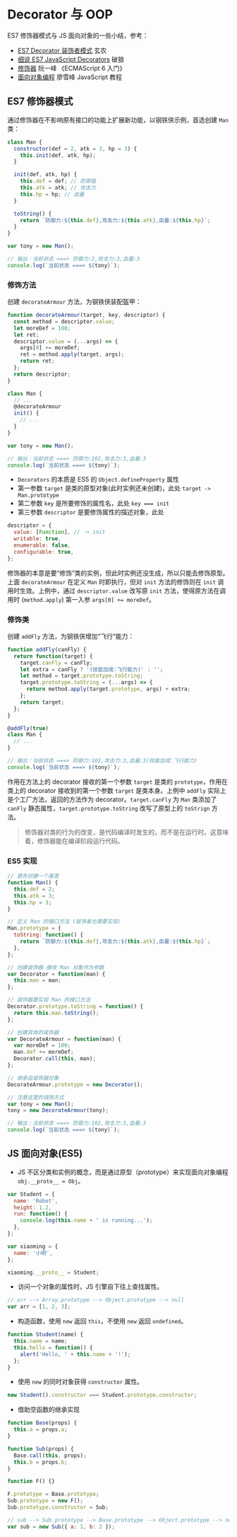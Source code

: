# Decorator 与 OOP

ES7 修饰器模式与 JS 面向对象的一些小结，参考：

- [ES7 Decorator 装饰者模式](http://taobaofed.org/blog/2015/11/16/es7-decorator/) 玄农
- [细说 ES7 JavaScript Decorators](https://www.cnblogs.com/whitewolf/p/details-of-ES7-JavaScript-Decorators.html) 破狼
- [修饰器](http://es6.ruanyifeng.com/#docs/decorator) 阮一峰 《ECMAScript 6 入门》
- [面向对象编程](https://www.liaoxuefeng.com/wiki/001434446689867b27157e896e74d51a89c25cc8b43bdb3000/001434499763408e24c210985d34edcabbca944b4239e20000) 廖雪峰 JavaScript 教程

## ES7 修饰器模式

通过修饰器在不影响原有接口的功能上扩展新功能，以钢铁侠示例，首选创建 `Man` 类：

```js
class Man {
  constructor(def = 2, atk = 3, hp = 3) {
    this.init(def, atk, hp);
  }

  init(def, atk, hp) {
    this.def = def; // 防御值
    this.atk = atk; // 攻击力
    this.hp = hp; // 血量
  }

  toString() {
    return `防御力:${this.def},攻击力:${this.atk},血量:${this.hp}`;
  }
}

var tony = new Man();

// 输出：当前状态 ===> 防御力:2,攻击力:3,血量:3
console.log(`当前状态 ===> ${tony}`);
```

### 修饰方法

创建 `decorateArmour` 方法，为钢铁侠装配盔甲：

```js
function decorateArmour(target, key, descriptor) {
  const method = descriptor.value;
  let moreDef = 100;
  let ret;
  descriptor.value = (...args) => {
    args[0] += moreDef;
    ret = method.apply(target, args);
    return ret;
  };
  return descriptor;
}

class Man {
  // ...
  @decorateArmour
  init() {
    // ...
  }
}

var tony = new Man();

// 输出：当前状态 ===> 防御力:102,攻击力:3,血量:3
console.log(`当前状态 ===> ${tony}`);
```

- `Decorators` 的本质是 ES5 的 `Object.defineProperty` 属性
- 第一参数 `target` 是类的原型对象(此时实例还未创建)，此处 `target -> Man.prototype`
- 第二参数 `key` 是所要修饰的属性名，此处 `key === init`
- 第三参数 `descriptor` 是要修饰属性的描述对象，此处

```js
descriptor = {
  value: [Function], // -> init
  writable: true,
  enumerable: false,
  configurable: true,
};
```

修饰器的本意是要“修饰”类的实例，但此时实例还没生成，所以只能去修饰原型。上面 `decorateArmour` 在定义 `Man` 时即执行，但对 `init` 方法的修饰则在 `init` 调用时生效。上例中，通过 `descriptor.value` 改写原 `init` 方法，使得原方法在调用时 (`method.apply`) 第一入参 `args[0] += moreDef`。

### 修饰类

创建 `addFly` 方法，为钢铁侠增加“飞行”能力：

```js
function addFly(canFly) {
  return function(target) {
    target.canFly = canFly;
    let extra = canFly ? '(技能加成:飞行能力)' : '';
    let method = target.prototype.toString;
    target.prototype.toString = (...args) => {
      return method.apply(target.prototype, args) + extra;
    };
    return target;
  };
}

@addFly(true)
class Man {
  // ...
}

// 输出：当前状态 ===> 防御力:102,攻击力:3,血量:3(技能加成:飞行能力)
console.log(`当前状态 ===> ${tony}`);
```

作用在方法上的 decorator 接收的第一个参数 `target` 是类的 `prototype`，作用在类上的 decorator 接收到的第一个参数 `target` 是类本身。上例中 `addFly` 实际上是个工厂方法，返回的方法作为 decorator。`target.canFly` 为 `Man` 类添加了 `canFly` 静态属性，`target.prototype.toString` 改写了原型上的 `toStrign` 方法。

> 修饰器对类的行为的改变，是代码编译时发生的，而不是在运行时。这意味着，修饰器能在编译阶段运行代码。

### ES5 实现

```js
// 首先创建一个基类
function Man() {
  this.def = 2;
  this.atk = 3;
  this.hp = 3;
}

// 定义 Man 的接口方法 (装饰者也需要实现)
Man.prototype = {
  toString: function() {
    return `防御力:${this.def},攻击力:${this.atk},血量:${this.hp}`;
  },
};

// 创建装饰器 接收 Man 对象作为参数
var Decorator = function(man) {
  this.man = man;
};

// 装饰器要实现 Man 的接口方法
Decorator.prototype.toString = function() {
  return this.man.toString();
};

// 创建具体的装饰器
var DecorateArmour = function(man) {
  var moreDef = 100;
  man.def += moreDef;
  Decorator.call(this, man);
};

// 继承自装饰器对象
DecorateArmour.prototype = new Decorator();

// 注意这里的调用方式
var tony = new Man();
tony = new DecorateArmour(tony);

// 输出：当前状态 ===> 防御力:102,攻击力:3,血量:3
console.log(`当前状态 ===> ${tony}`);
```

## JS 面向对象(ES5)

- JS 不区分类和实例的概念，而是通过原型（prototype）来实现面向对象编程 `obj.__proto__ = Obj`。

```js
var Student = {
  name: 'Robot',
  height: 1.2,
  run: function() {
    console.log(this.name + ' is running...');
  },
};

var xiaoming = {
  name: '小明',
};

xiaoming.__proto__ = Student;
```

- 访问一个对象的属性时，JS 引擎自下往上查找属性。

```js
// arr --> Array.prototype --> Object.prototype --> null
var arr = [1, 2, 3];
```

- 构造函数，使用 `new` 返回 `this`，不使用 `new` 返回 `undefined`。

```js
function Student(name) {
  this.name = name;
  this.hello = function() {
    alert('Hello, ' + this.name + '!');
  };
}
```

- 使用 `new` 的同时对象获得 `constructor` 属性。

```js
new Student().constructor === Student.prototype.constructor;
```

- 借助空函数的继承实现

```js
function Base(props) {
  this.a = props.a;
}

function Sub(props) {
  Base.call(this, props);
  this.b = props.b;
}

function F() {}

F.prototype = Base.prototype;
Sub.prototype = new F();
Sub.prototype.constructor = Sub;

// sub --> Sub.prototype --> Base.prototype --> Object.prototype --> null
var sub = new Sub({ a: 1, b: 2 });
```
